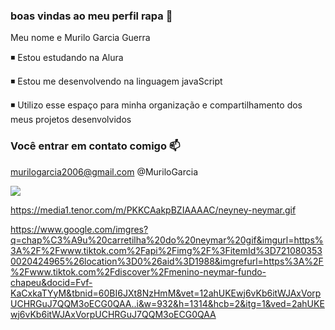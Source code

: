 ### boas vindas ao meu perfil rapa 💙

Meu nome e Murilo Garcia Guerra

 ◾ Estou estudando na Alura
 
 ◾ Estou me desenvolvendo na linguagem javaScript
 
 ◾ Utilizo esse espaço para minha organização e compartilhamento dos meus projetos desenvolvidos

### Você entrar em contato comigo 📫

murilogarcia2006@gmail.com
@MuriloGarcia

![](https://media1.tenor.com/m/PKKCAakpBZIAAAAC/neyney-neymar.gif)

https://media1.tenor.com/m/PKKCAakpBZIAAAAC/neyney-neymar.gif

https://www.google.com/imgres?q=chap%C3%A9u%20carretilha%20do%20neymar%20gif&imgurl=https%3A%2F%2Fwww.tiktok.com%2Fapi%2Fimg%2F%3FitemId%3D7210803530020424965%26location%3D0%26aid%3D1988&imgrefurl=https%3A%2F%2Fwww.tiktok.com%2Fdiscover%2Fmenino-neymar-fundo-chapeu&docid=Fvf-KaCxkaTYyM&tbnid=60BI6JXt8NzHmM&vet=12ahUKEwj6vKb6itWJAxVorpUCHRGuJ7QQM3oECG0QAA..i&w=932&h=1314&hcb=2&itg=1&ved=2ahUKEwj6vKb6itWJAxVorpUCHRGuJ7QQM3oECG0QAA

